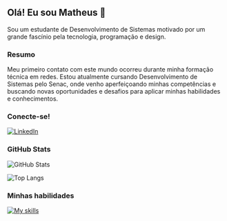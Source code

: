 ## Olá! Eu sou Matheus 👋
Sou um estudante de Desenvolvimento de Sistemas motivado por um grande fascínio pela tecnologia, programação e design.

### Resumo
Meu primeiro contato com este mundo ocorreu durante minha formação técnica em redes. Estou atualmente cursando Desenvolvimento de Sistemas pelo Senac, onde venho aperfeiçoando minhas competências e buscando novas oportunidades e desafios para aplicar minhas habilidades e conhecimentos.

### Conecte-se!
[![LinkedIn](https://img.shields.io/badge/LinkedIn-000?style=for-the-badge&logo=linkedin&logoColor=18c3f8)](https://www.linkedin.com/in/matheus-souza-anselmo-aba10a215/) 

### GitHub Stats
![GitHub Stats](https://github-readme-stats.vercel.app/api?username=Anselmo-Ma&theme=transparent&bg_color=000&border_color=&show_icons=true&icon_color=18c3f8&title_color=18c3f8&text_color=FFF)

![Top Langs](https://github-readme-stats-git-masterrstaa-rickstaa.vercel.app/api/top-langs/?username=Anselmo-Ma&bg_color=000&border_color=FFF&title_color=18c3f8&text_color=FFF)

### Minhas habilidades
[![My skills](https://skillicons.dev/icons?i=html,css,js,react,git,azure,aws)](https://skillicons.dev)
